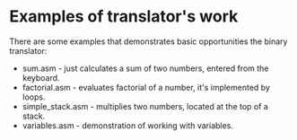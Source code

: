 # Examples of translator's work
There are some examples that demonstrates basic opportunities the binary translator:
* sum.asm - just calculates a sum of two numbers, entered from the keyboard.
* factorial.asm - evaluates factorial of a number, it's implemented by loops.
* simple_stack.asm - multiplies two numbers, located at the top of a stack.
* variables.asm - demonstration of working with variables.
